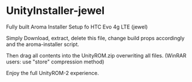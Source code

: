 UnityInstaller-jewel
====================

Fully built Aroma Installer Setup fo HTC Evo 4g LTE (jewel)

Simply Download, extract, delete this file, change build props accordingly and the aroma-installer script.

Then drag all contents into the UnityROM.zip overwriting all files. (WinRAR users: use "store" compression method)

Enjoy the full UnityROM-2 experience.
